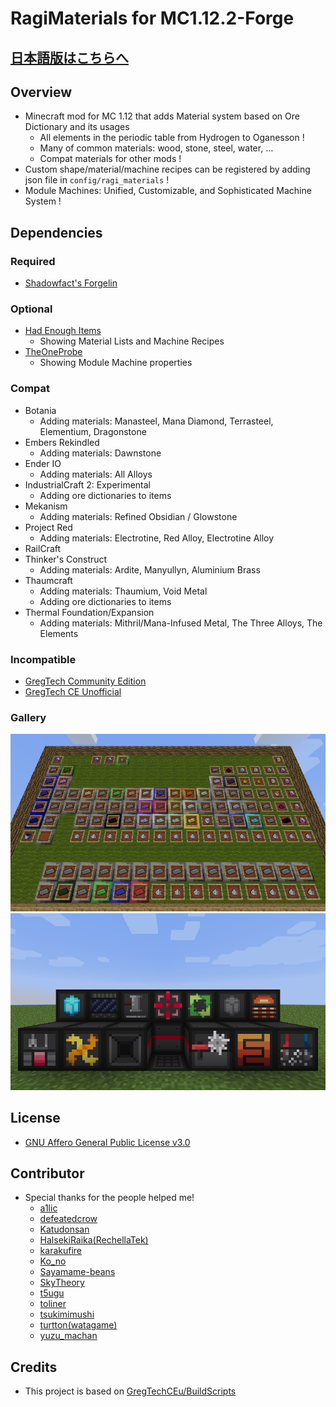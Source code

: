 # RagiMaterials for MC1.12.2-Forge

## [日本語版はこちらへ](https://github.com/Hiiragi283/RagiMaterials/blob/master/README_jp.md)

## Overview

- Minecraft mod for MC 1.12 that adds Material system based on Ore Dictionary and its usages
  - All elements in the periodic table from Hydrogen to Oganesson !
  - Many of common materials: wood, stone, steel, water, ...
  - Compat materials for other mods !
- Custom shape/material/machine recipes can be registered by adding json file in `config/ragi_materials` !
- Module Machines: Unified, Customizable, and Sophisticated Machine System !

## Dependencies

### Required

- [Shadowfact's Forgelin](https://www.curseforge.com/minecraft/mc-mods/shadowfacts-forgelin)

### Optional

- [Had Enough Items](https://www.curseforge.com/minecraft/mc-mods/had-enough-items)
  - Showing Material Lists and Machine Recipes
- [TheOneProbe](https://www.curseforge.com/minecraft/mc-mods/the-one-probe)
  - Showing Module Machine properties

### Compat

- Botania
  - Adding materials: Manasteel, Mana Diamond, Terrasteel, Elementium, Dragonstone
- Embers Rekindled
  - Adding materials: Dawnstone
- Ender IO
  - Adding materials: All Alloys
- IndustrialCraft 2: Experimental
  - Adding ore dictionaries to items
- Mekanism
  - Adding materials: Refined Obsidian / Glowstone
- Project Red
  - Adding materials: Electrotine, Red Alloy, Electrotine Alloy
- RailCraft
- Thinker's Construct
  - Adding materials: Ardite, Manyullyn, Aluminium Brass
- Thaumcraft
  - Adding materials: Thaumium, Void Metal
  - Adding ore dictionaries to items
- Thermal Foundation/Expansion
  - Adding materials: Mithril/Mana-Infused Metal, The Three Alloys, The Elements

### Incompatible

- [GregTech Community Edition](https://curseforge.com/minecraft/mc-mods/gregtechce)
- [GregTech CE Unofficial](https://curseforge.com/minecraft/mc-mods/gregtech-ce-unofficial)

### Gallery

![Periodic Table](https://github.com/Hiiragi283/RagiMaterials/blob/1.12.2_forge/.github/images/periodic_table.png?raw=true)
![Module Machine](https://github.com/Hiiragi283/RagiMaterials/blob/1.12.2_forge/.github/images/module_machine.png?raw=true)

## License

- [GNU Affero General Public License v3.0](https://github.com/Hiiragi283/RagiMaterials/blob/master/LICENSE)

## Contributor

- Special thanks for the people helped me!
    - [a1lic](https://github.com/a1lic)
    - [defeatedcrow](https://github.com/defeatedcrow)
    - [Katudonsan](https://github.com/Katudonsan)
    - [HalsekiRaika(RechellaTek)](https://github.com/HalsekiRaika)
    - [karakufire](https://github.com/karakufire)
    - [Ko_no](https://github.com/MrKono)
    - [Sayamame-beans](https://github.com/Sayamame-beans)
    - [SkyTheory](https://github.com/SkyTheory)
    - [t5ugu](https://github.com/t5ugu)
    - [toliner](https://github.com/toliner)
    - [tsukimimushi](https://twitter.com/Tsukimimushi)
    - [turtton(watagame)](https://github.com/turtton)
    - [yuzu_machan](https://github.com/yuzu-machan)

## Credits

- This project is based on [GregTechCEu/BuildScripts](https://github.com/GregTechCEu/Buildscripts)